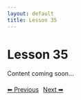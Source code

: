 ```yaml
---
layout: default
title: Lesson 35
---
```


# Lesson 35

Content coming soon...

<div style="margin-top: 20px;">
<a href="/docs/Advanced/Lessons/lesson_34.md" style="margin-right: 10px;">⬅ Previous</a><a href="/docs/Advanced/Lessons/lesson_36.md">Next ➡</a>
</div>
